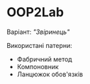 # OOP2Lab
Варіант: *"Звіринець"*

Використані патерни:
- Фабричний метод
- Компоновник
- Ланцюжок обов'язків
